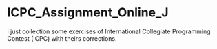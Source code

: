 # ICPC_Assignment_Online_J
i just collection some exercises of  International Collegiate Programming Contest  (ICPC) with theirs corrections.
